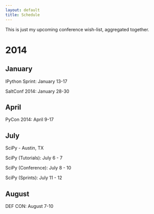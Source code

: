 ```yaml
---
layout: default
title: Schedule
---
```


This is just my upcoming conference wish-list, aggregated together.

# 2014

## January

IPython Sprint: January 13-17

SaltConf 2014: January 28-30

## April

PyCon 2014: April 9-17

## July

SciPy - Austin, TX

SciPy (Tutorials): July 6 - 7

SciPy (Conference): July 8 - 10

SciPy (Sprints): July 11 - 12

## August

DEF CON: August 7-10

